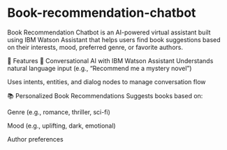 # Book-recommendation-chatbot
Book Recommendation Chatbot is an AI-powered virtual assistant built using IBM Watson Assistant that helps users find book suggestions based on their interests, mood, preferred genre, or favorite authors.

🌟 Features
🤖 Conversational AI with IBM Watson Assistant
Understands natural language input (e.g., “Recommend me a mystery novel”)

Uses intents, entities, and dialog nodes to manage conversation flow

📚 Personalized Book Recommendations
Suggests books based on:

Genre (e.g., romance, thriller, sci-fi)

Mood (e.g., uplifting, dark, emotional)

Author preferences
